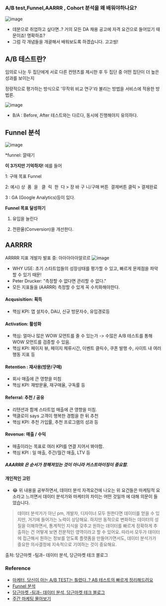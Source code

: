 ### A/B test,Funnel,AARRR , Cohort 분석을 왜 배워야하나요?

![image](https://user-images.githubusercontent.com/89775352/158011783-8742b356-d457-4953-b190-71fc0d172fa2.png)

- 데분으로 취업하고 싶다면..? 거의 모든 DA 채용 공고에 자격 요건으로 들어있기 때문이죠! 명확하죠?
- 그럼 각 개념들을 개괄해서 배워보도록 하겠습니다. 고고씽!


##  A/B 테스트란?

임의로 나눈 두 집단에게 서로 다른 컨텐츠를 제시한 후 두 집단 중 어떤 집단이 더 높은 성과를 보이는지 

정량적으로 평가하는 방식으로 '무작위 비교 연구'라 불리는 방법을 서비스에 적용한 방법론.

![image](https://user-images.githubusercontent.com/89775352/158011863-76dc961d-801e-4722-9c9c-a609068b8d2d.png)

- B/A : Before, After 테스트와는 다르다, 동시에 진행해야지 유의하다. 



## Funnel 분석 
![image](https://user-images.githubusercontent.com/89775352/158011954-be4a796f-5123-4bb0-ad65-c30fc019d2b8.png)

*funnel: 깔때기


**이 3가지만 기억하자!** 예를 들어 

1: 구매 목표 Funnel 

2: 예시) 상  품  을   클  릭  한  다 >  장 바 구 니/구매 버튼 
   결제버튼 클릭 > 결제완료

3 : GA (Google Analytics)등이 있다.


**Funnel 목표 달성하기** 

1. 유입을 늘린다

2. 전환율(Conversion)을 개선한다. 


## AARRRR

ARRRR 지표 개발자 발표 중: 아아아아아알르르
![image](https://user-images.githubusercontent.com/89775352/158012268-5b21e2d1-13fc-4133-a890-1b9730f9343d.png)

- WHY USE: 초기 스타트업들의 성장상태를 평가할 수 있고, 빠르게 문제점을 파악할 수 있기 때문! 
- Peter Drucker: "측정할 수 없다면 관리할 수 없다."
- 모든 지표들을 (AARRR) 측정할 수 있게 꼭 수치화해야한다. 

#### Acqusisition: 획득 
- 핵심 KPI: 앱 설치수, DAU, 신규 방문자수, 유입경로등

#### Activation: 활성화 
- 핵심: 얼마나 많은 WOW 모먼트를 줄 수 있는가 -> 수많은 A/B 테스트를 통해 WOW 모먼트를 검증할 수 있음. 
- 핵심 KPI: 페이지 뷰, 페이지 체류시간, 이벤트 클릭수, 쿠폰 발행 수, 사이트 내 여러 행동 지표 등 

#### Retention : 재사용(방문/구매)
- 회사 매출에 큰 영향을 미침
- 핵심 KPI: 재방문율, 재구매율, 구독률 등 

#### Referral: 추천 / 공유
- 리텐션과 함께 스타트업 매출에 큰 영향을 미침.
- 맥클로이 says 고객이 행복한 경험을 한 뒤 추천 
- 핵심 KPI: 추천 가입률, 추천 프로그램의 성과 등 

#### Revenue: 매출 / 수익
- 매출이라는 목표로 여러 KPI를 연결 지어서 봐야함. 
- 핵심 KPI : 일 매출, 주간/월간 매출, LTV 등

##### AAARRR 은 순서가 정해져있는 것이 아니라 커스트마이징이 중요함.
#### 개인적인 고민
- 😂 위 내용을 공부하면서, 데이터 분석 자격요건에 나오는 위 요건들은 마케팅적 요소라고 느끼면서
데이터 분석가와 마케터의 차이는 어떤 것일까 에 대해 의문이 들었습니다.


> 데이터 분석가가 아닌 pm, 개발자, 디자이너 모두 원한다면 데이터를 얻을 수 있지만, 거기에 들어가는 노력이 상당해요. 
> 하지만 동적으로 변화하는 데이터의 성질을 이해하면서, 
> 통계적인 지식을 갖추고 원하는 데이터를 빠르게 정확하게 추출하는 건 어떻게 보면 전문적인 영역이라고 할 수 있어요. 
> 따라서 모두가 데이터에 접근해서 원하는 정보를 얻도록 플랫폼을 만들어가면서도, 
> 데이터 분석가가 중요한 의사결정에 지속적으로 기여하는 것이 중요해요.

출처: 당근마켓 -팀과- 데이터 분석, 당근마켓 테크 블로그 

### Reference

- [마케터, 당신이 아는 A/B TEST는 틀렸다..? AB 테스트의 빠르게 정리해드려요](https://www.youtube.com/watch?v=XsgrzKQy-q0)
- [Funnel 분석](https://www.youtube.com/watch?v=vyYFU-B1X24)
- [당근마켓 -팀과- 데이터 분석, 당근마켓 테크 블로그](https://www.youtube.com/watch?v=vyYFU-B1X24) 
- [주간 마케팅 몰아보기](https://www.youtube.com/watch?v=d7kSveSM2FQ)
